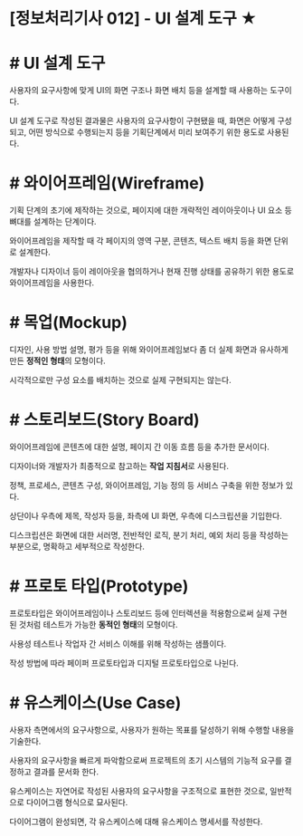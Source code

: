 # [정보처리기사 012] - UI 설계 도구 ★



# **# UI 설계 도구**

사용자의 요구사항에 맞게 UI의 화면 구조나 화면 배치 등을 설계할 때 사용하는 도구이다.

UI 설계 도구로 작성된 결과물은 사용자의 요구사항이 구현됐을 때, 화면은 어떻게 구성되고, 어떤 방식으로 수행되는지 등을 기획단계에서 미리 보여주기 위한 용도로 사용된다.



# **# 와이어프레임(Wireframe)**

기획 단계의 초기에 제작하는 것으로, 페이지에 대한 개략적인 레이아웃이나 UI 요소 등 뼈대를 설계하는 단계이다.

와이어프레임을 제작할 때 각 페이지의 영역 구분, 콘텐츠, 텍스트 배치 등을 화면 단위로 설계한다.

개발자나 디자이너 등이 레이아웃을 협의하거나 현재 진행 상태를 공유하기 위한 용도로 와이어프레임을 사용한다.



# **# 목업(Mockup)**

디자인, 사용 방법 설명, 평가 등을 위해 와이어프레임보다 좀 더 실제 화면과 유사하게 만든 **정적인 형태**의 모형이다.

시각적으로만 구성 요소를 배치하는 것으로 실제 구현되지는 않는다.



# **# 스토리보드(Story Board)**

와이어프레임에 콘텐츠에 대한 설명, 페이지 간 이동 흐름 등을 추가한 문서이다.

디자이너와 개발자가 최종적으로 참고하는 **작업 지침서**로 사용된다.

정책, 프로세스, 콘텐츠 구성, 와이어프레임, 기능 정의 등 서비스 구축을 위한 정보가 있다.

상단이나 우측에 제목, 작성자 등을, 좌측에 UI 화면, 우측에 디스크립션을 기입한다.

디스크립션은 화면에 대한 서러명, 전반적인 로직, 분기 처리, 예외 처리 등을 작성하는 부분으로, 명확하고 세부적으로 작성한다.



# **# 프로토 타입(Prototype)**

프로토타입은 와이어프레임이나 스토리보드 등에 인터렉션을 적용함으로써 실제 구현된 것처럼 테스트가 가능한 **동적인 형태**의 모형이다.

사용성 테스트나 작업자 간 서비스 이해를 위해 작성하는 샘플이다.

작성 방법에 따라 페이퍼 프로토타입과 디지털 프로토타입으로 나뉜다.



# **# 유스케이스(Use Case)**

사용자 측면에서의 요구사항으로, 사용자가 원하는 목표를 달성하기 위해 수행할 내용을 기술한다.

사용자의 요구사항을 빠르게 파악함으로써 프로젝트의 초기 시스템의 기능적 요구를 결정하고 결과를 문서화 한다.

유스케이스는 자연어로 작성된 사용자의 요구사항을 구조적으로 표현한 것으로, 일반적으로 다이어그램 형식으로 묘사된다.

다이어그램이 완성되면, 각 유스케이스에 대해 유스케이스 명세서를 작성한다.